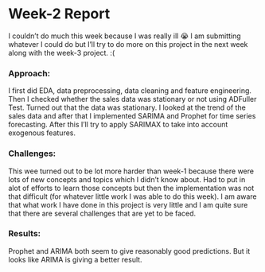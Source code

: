 # Week-2 Report

I couldn’t do much this week because I was really ill 😭 I am submitting whatever I could do but I’ll try to do more on this project in the next week along with the week-3 project. :(

### Approach:

I first did EDA, data preprocessing, data cleaning and feature engineering. Then I checked whether the sales data was stationary or not using ADFuller Test. Turned out that the data was stationary. I looked at the trend of the sales data and after that I implemented SARIMA and Prophet for time series forecasting. After this I’ll try to apply SARIMAX to take into account exogenous features.

### Challenges:

This wee turned out to be lot more harder than week-1 because there were lots of new concepts and topics which I didn’t know about. Had to put in alot of efforts to learn those concepts but then the implementation was not that difficult (for whatever little work I was able to do this week). I am aware that what work I have done in this project is very little and I am quite sure that there are several challenges that are yet to be faced.

### Results:

Prophet and ARIMA both seem to give reasonably good predictions. But it looks like ARIMA is giving a better result.